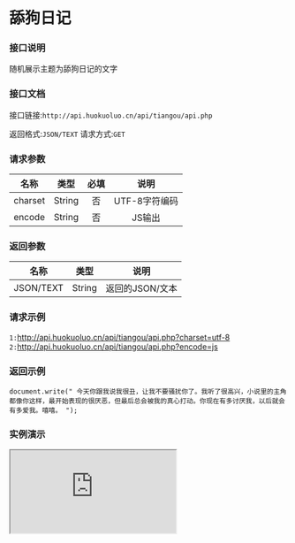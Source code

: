 # 舔狗日记

### <i class="fas fa-home fa-fw"></i>接口说明
随机展示主题为舔狗日记的文字


### 接口文档

接口链接:`http://api.huokuoluo.cn/api/tiangou/api.php`

返回格式:`JSON/TEXT`  请求方式:`GET`

### 请求参数

|  名称  |  类型  |  必填  |  说明  |
|  :----:  |  :----:  |  :----:  |  :----:  |
|charset|String|否|UTF-8字符编码|
|encode|String|否|JS输出|

### 返回参数

|名称|类型|说明
|:----:|:----:|:----:|
|JSON/TEXT|String|返回的JSON/文本|

### 请求示例

`1:`http://api.huokuoluo.cn/api/tiangou/api.php?charset=utf-8
`2:`http://api.huokuoluo.cn/api/tiangou/api.php?encode=js

### 返回示例
`document.write("
今天你跟我说我很丑，让我不要骚扰你了。我听了很高兴，小说里的主角都像你这样，最开始表现的很厌恶，但最后总会被我的真心打动。你现在有多讨厌我，以后就会有多爱我。嘻嘻。
");`

### 实例演示
<iframe src="http://api.2kolo.cn/api/tiangou/"></iframe>